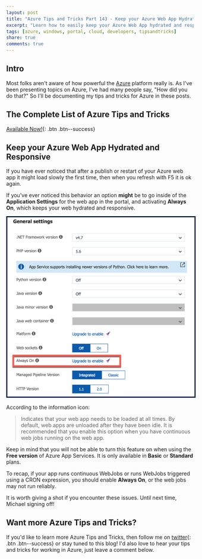 ```yaml
---
layout: post
title: "Azure Tips and Tricks Part 143 - Keep your Azure Web App Hydrated and Responsive"
excerpt: "Learn how to easily keep your Azure Web App hydrated and responsive"
tags: [azure, windows, portal, cloud, developers, tipsandtricks]
share: true
comments: true
---
```


## Intro

Most folks aren't aware of how powerful the [Azure](http://www.azure.com) platform really is. As I've been presenting topics on Azure, I've had many people say, "How did you do that?" So I'll be documenting my tips and tricks for Azure in these posts.

## The Complete List of Azure Tips and Tricks

[Available Now!](https://michaelcrump.net/azure-tips-and-tricks-complete-list/){: .btn .btn--success} 

## Keep your Azure Web App Hydrated and Responsive

If you have ever noticed that after a publish or restart of your Azure web app it might load slowly the first time, then when you refresh with F5 it is ok again. 

If you've ever noticed this behavior an option **might** be to go inside of the **Application Settings** for the web app in the portal, and activating **Always On**, which keeps your web hydrated and responsive.

<img style="border:3px solid #021a40" src="/files/azurewebappalwayson1.png">

According to the information icon: 

> Indicates that your web app needs to be loaded at all times. By default, web apps are unloaded after they have been idle. It is recommended that you enable this option when you have continuous web jobs running on the web app.

Keep in mind that you will not be able to turn this feature on when using the **Free version** of Azure App Services. It is only available in **Basic** or **Standard** plans.

To recap, if your app runs continuous WebJobs or runs WebJobs triggered using a CRON expression, you should enable **Always On**, or the web jobs may not run reliably.

It is worth giving a shot if you encounter these issues. Until next time, Michael signing off!

## Want more Azure Tips and Tricks?

If you'd like to learn more Azure Tips and Tricks, then follow me on [twitter](http://twitter.com/mbcrump){: .btn .btn--success} or stay tuned to this blog! I'd also love to hear your tips and tricks for working in Azure, just leave a comment below. 